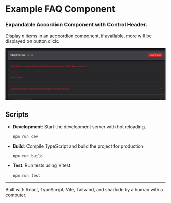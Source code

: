# Example FAQ Component

### Expandable Accordion Component with Control Header.

Display _n_ items in an accoordion component, if available, more will be displayed on button click.

![preview](image.webp)

## Scripts

- **Development**: Start the development server with hot reloading.

  ```
  npm run dev
  ```

- **Build**: Compile TypeScript and build the project for production
  ```
  npm run build
  ```
- **Test**: Run tests using Vitest.
  ```
  npm run test
  ```

---

Built with React, TypeScript, Vite, Tailwind, and shadcdn by a human with a computer.
